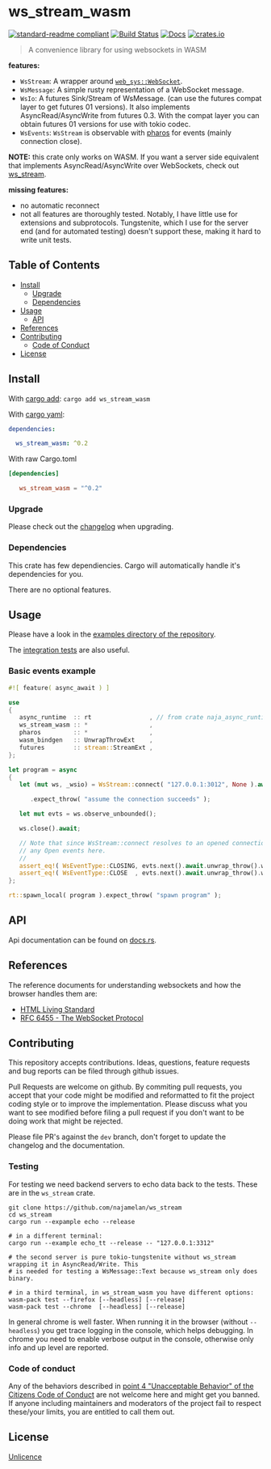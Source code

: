 # ws_stream_wasm

[![standard-readme compliant](https://img.shields.io/badge/readme%20style-standard-brightgreen.svg?style=flat-square)](https://github.com/RichardLitt/standard-readme)
[![Build Status](https://api.travis-ci.org/najamelan/ws_stream_wasm.svg?branch=master)](https://travis-ci.org/najamelan/ws_stream_wasm)
[![Docs](https://docs.rs/ws_stream_wasm/badge.svg)](https://docs.rs/ws_stream_wasm)
[![crates.io](https://img.shields.io/crates/v/ws_stream_wasm.svg)](https://crates.io/crates/ws_stream_wasm)


> A convenience library for using websockets in WASM

**features:**
- `WsStream`: A wrapper around [`web_sys::WebSocket`](https://docs.rs/web-sys/0.3.25/web_sys/struct.WebSocket.html).
- `WsMessage`: A simple rusty representation of a WebSocket message.
- `WsIo`: A futures Sink/Stream of WsMessage. (can use the futures compat layer to get futures 01 versions).
                It also implements AsyncRead/AsyncWrite from futures 0.3. With the compat layer you can obtain futures
                01 versions for use with tokio codec.
- `WsEvents`: `WsStream` is observable with [pharos](https://crates.io/crates/pharos) for events (mainly connection close).

**NOTE:** this crate only works on WASM. If you want a server side equivalent that implements AsyncRead/AsyncWrite over
WebSockets, check out [ws_stream](https://crates.io/crates/ws_stream).

**missing features:**
- no automatic reconnect
- not all features are thoroughly tested. Notably, I have little use for extensions and subprotocols. Tungstenite,
  which I use for the server end (and for automated testing) doesn't support these, making it hard to write unit tests.

## Table of Contents

- [Install](#install)
  - [Upgrade](#upgrade)
  - [Dependencies](#dependencies)
- [Usage](#usage)
  - [API](#api)
- [References](#references)
- [Contributing](#contributing)
  - [Code of Conduct](#code-of-conduct)
- [License](#license)


## Install
With [cargo add](https://github.com/killercup/cargo-edit):
`cargo add ws_stream_wasm`

With [cargo yaml](https://gitlab.com/storedbox/cargo-yaml):
```yaml
dependencies:

  ws_stream_wasm: ^0.2
```

With raw Cargo.toml
```toml
[dependencies]

   ws_stream_wasm = "^0.2"
```

### Upgrade

Please check out the [changelog](https://github.com/najamelan/ws_stream_wasm/blob/master/CHANGELOG.md) when upgrading.

### Dependencies

This crate has few dependiencies. Cargo will automatically handle it's dependencies for you.

There are no optional features.


## Usage

Please have a look in the [examples directory of the repository](https://github.com/najamelan/ws_stream_wasm/tree/master/examples).

The [integration tests](https://github.com/najamelan/ws_stream_wasm/tree/master/tests) are also useful.

### Basic events example
```rust
#![ feature( async_await ) ]

use
{
   async_runtime  :: rt                , // from crate naja_async_runtime
   ws_stream_wasm :: *                 ,
   pharos         :: *                 ,
   wasm_bindgen   :: UnwrapThrowExt    ,
   futures        :: stream::StreamExt ,
};

let program = async
{
   let (mut ws, _wsio) = WsStream::connect( "127.0.0.1:3012", None ).await

      .expect_throw( "assume the connection succeeds" );

   let mut evts = ws.observe_unbounded();

   ws.close().await;

   // Note that since WsStream::connect resolves to an opened connection, we don't see
   // any Open events here.
   //
   assert_eq!( WsEventType::CLOSING, evts.next().await.unwrap_throw().ws_type() );
   assert_eq!( WsEventType::CLOSE  , evts.next().await.unwrap_throw().ws_type() );
};

rt::spawn_local( program ).expect_throw( "spawn program" );
```

## API

Api documentation can be found on [docs.rs](https://docs.rs/ws_stream_wasm).


## References
The reference documents for understanding websockets and how the browser handles them are:
- [HTML Living Standard](https://html.spec.whatwg.org/multipage/web-sockets.html)
- [RFC 6455 - The WebSocket Protocol](https://tools.ietf.org/html/rfc6455)


## Contributing

This repository accepts contributions. Ideas, questions, feature requests and bug reports can be filed through github issues.

Pull Requests are welcome on github. By commiting pull requests, you accept that your code might be modified and reformatted to fit the project coding style or to improve the implementation. Please discuss what you want to see modified before filing a pull request if you don't want to be doing work that might be rejected.

Please file PR's against the `dev` branch, don't forget to update the changelog and the documentation.

### Testing

For testing we need backend servers to echo data back to the tests. These are in the `ws_stream` crate.
```shell
git clone https://github.com/najamelan/ws_stream
cd ws_stream
cargo run --expample echo --release

# in a different terminal:
cargo run --example echo_tt --release -- "127.0.0.1:3312"

# the second server is pure tokio-tungstenite without ws_stream wrapping it in AsyncRead/Write. This
# is needed for testing a WsMessage::Text because ws_stream only does binary.

# in a third terminal, in ws_stream_wasm you have different options:
wasm-pack test --firefox [--headless] [--release]
wasm-pack test --chrome  [--headless] [--release]
```

In general chrome is well faster. When running it in the browser (without `--headless`) you get trace logging
in the console, which helps debugging. In chrome you need to enable verbose output in the console,
otherwise only info and up level are reported.

### Code of conduct

Any of the behaviors described in [point 4 "Unacceptable Behavior" of the Citizens Code of Conduct](http://citizencodeofconduct.org/#unacceptable-behavior) are not welcome here and might get you banned. If anyone including maintainers and moderators of the project fail to respect these/your limits, you are entitled to call them out.

## License

[Unlicence](https://unlicense.org/)

